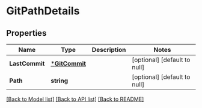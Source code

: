 # GitPathDetails

## Properties
Name | Type | Description | Notes
------------ | ------------- | ------------- | -------------
**LastCommit** | [***GitCommit**](GitCommit.md) |  | [optional] [default to null]
**Path** | **string** |  | [optional] [default to null]

[[Back to Model list]](../README.md#documentation-for-models) [[Back to API list]](../README.md#documentation-for-api-endpoints) [[Back to README]](../README.md)

